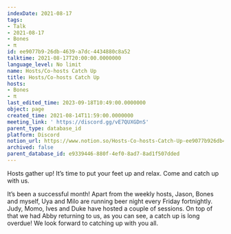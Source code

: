 ```yaml
---
indexDate: 2021-08-17
tags:
- Talk
- 2021-08-17
- Bones
- π
id: ee9077b9-26db-4639-a7dc-4434880c8a52
talktime: 2021-08-17T20:00:00.0000000
language_level: No limit
name: Hosts/Co-hosts Catch Up
title: Hosts/Co-hosts Catch Up
hosts:
- Bones
- π
last_edited_time: 2023-09-18T10:49:00.0000000
object: page
created_time: 2021-08-14T11:59:00.0000000
meeting_link: ' https://discord.gg/vE7QUXGDnS'
parent_type: database_id
platform: Discord
notion_url: https://www.notion.so/Hosts-Co-hosts-Catch-Up-ee9077b926db4639a7dc4434880c8a52
archived: false
parent_database_id: e9339446-880f-4ef0-8ad7-8ad1f507dded
---
```









Hosts gather up! It’s time to put your feet up and relax. Come and catch up with us.

It’s been a successful month! Apart from the weekly hosts, Jason, Bones and myself, Uya and Milo are running beer night every Friday fortnightly. Judy, Momo, Ives and Duke have hosted a couple of sessions. On top of that we had Abby returning to us, as you can see, a catch up is long overdue! We look forward to catching up with you all.

















